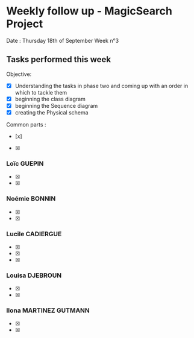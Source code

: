 # Weekly follow up - MagicSearch Project


Date : Thursday 18th of September
Week n°3


## Tasks performed this week


Objective:
- [x] Understanding the tasks in phase two and coming up with an order in which to tackle them
- [x] beginning the class diagram
- [x] beginning the Sequence diagram
- [x] creating the Physical schema

Common parts :
- [x] 
- [x] 




### Loïc GUEPIN
- [x]
- [x] 


### Noémie BONNIN
- [x] 
- [x] 


### Lucile CADIERGUE
- [x] 
- [x] 
- [x] 


### Louisa DJEBROUN
- [x] 
- [x] 


### Ilona MARTINEZ GUTMANN
- [x] 
- [x] 